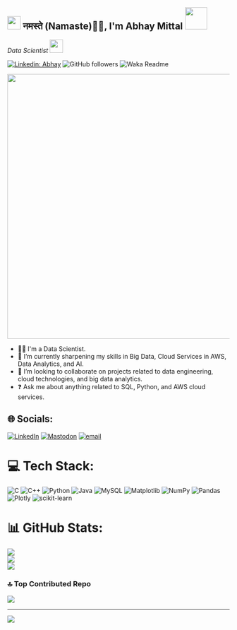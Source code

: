 <h2>
  <img src="https://emojis.slackmojis.com/emojis/images/1531849430/4246/blob-sunglasses.gif?1531849430" width="30"/>
  नमस्ते (Namaste)🙏🏻, I'm Abhay Mittal 
  <img src="https://media.giphy.com/media/12oufCB0MyZ1Go/giphy.gif" width="50">
</h2>

<p><em>Data Scientist 
  <img src="https://media.giphy.com/media/WUlplcMpOCEmTGBtBW/giphy.gif" width="30"> 
</em></p>

[![Linkedin: Abhay](https://img.shields.io/badge/-Abhay-blue?style=flat-square&logo=Linkedin&logoColor=white&link=https://www.linkedin.com/in/abhay-mittal-5434b330a/)](https://www.linkedin.com/in/abhay-mittal-5434b330a/)
![GitHub followers](https://img.shields.io/github/followers/AbhayMittal07?label=Follow&style=social)
![Waka Readme](https://github.com/anmol098/anmol098/workflows/Waka%20Readme/badge.svg)

<p align="center">
  <img src="https://raw.githubusercontent.com/AbhayMittal07/YOUR_REPO_NAME/main/luffy.gif" width="600px" />
</p>

- 👨‍💻 I'm a Data Scientist.
- 🌱 I’m currently sharpening my skills in Big Data, Cloud Services in AWS, Data Analytics, and AI.
- 👯 I’m looking to collaborate on projects related to data engineering, cloud technologies, and big data analytics.
- ❓ Ask me about anything related to SQL, Python, and AWS cloud services.

## 🌐 Socials:
[![LinkedIn](https://img.shields.io/badge/LinkedIn-%230077B5.svg?logo=linkedin&logoColor=white)](https://www.linkedin.com/in/abhay-mittal-5434b330a/)
[![Mastodon](https://img.shields.io/badge/-MASTODON-%232B90D9?logo=mastodon&logoColor=white)](https://mastodon.social/@AbhayMittal)
[![email](https://img.shields.io/badge/Email-D14836?logo=gmail&logoColor=white)](mailto:abhay072005@gmail.com)

# 💻 Tech Stack:
![C](https://img.shields.io/badge/c-%2300599C.svg?style=for-the-badge&logo=c&logoColor=white) 
![C++](https://img.shields.io/badge/c++-%2300599C.svg?style=for-the-badge&logo=c%2B%2B&logoColor=white) 
![Python](https://img.shields.io/badge/python-3670A0?style=for-the-badge&logo=python&logoColor=ffdd54) 
![Java](https://img.shields.io/badge/java-%23ED8B00.svg?style=for-the-badge&logo=openjdk&logoColor=white) 
![MySQL](https://img.shields.io/badge/mysql-4479A1.svg?style=for-the-badge&logo=mysql&logoColor=white) 
![Matplotlib](https://img.shields.io/badge/Matplotlib-%23ffffff.svg?style=for-the-badge&logo=Matplotlib&logoColor=black) 
![NumPy](https://img.shields.io/badge/numpy-%23013243.svg?style=for-the-badge&logo=numpy&logoColor=white) 
![Pandas](https://img.shields.io/badge/pandas-%23150458.svg?style=for-the-badge&logo=pandas&logoColor=white) 
![Plotly](https://img.shields.io/badge/Plotly-%233F4F75.svg?style=for-the-badge&logo=plotly&logoColor=white) 
![scikit-learn](https://img.shields.io/badge/scikit--learn-%23F7931E.svg?style=for-the-badge&logo=scikit-learn&logoColor=white)

# 📊 GitHub Stats:
![](https://github-readme-stats.vercel.app/api?username=AbhayMittal07&theme=dark&hide_border=false&include_all_commits=false&count_private=false)<br/>
![](https://nirzak-streak-stats.vercel.app/?user=AbhayMittal07&theme=dark&hide_border=false)<br/>
![](https://github-readme-stats.vercel.app/api/top-langs/?username=AbhayMittal07&theme=dark&hide_border=false&include_all_commits=false&count_private=false&layout=compact)

### 🔝 Top Contributed Repo
![](https://github-contributor-stats.vercel.app/api?username=AbhayMittal07&limit=5&theme=dark&combine_all_yearly_contributions=true)

---
[![](https://visitcount.itsvg.in/api?id=AbhayMittal07&icon=0&color=0)](https://visitcount.itsvg.in)

<!-- Proudly created with GPRM ( https://gprm.itsvg.in ) -->
